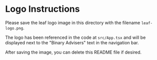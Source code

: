 # Logo Instructions

Please save the leaf logo image in this directory with the filename `leaf-logo.png`.

The logo has been referenced in the code at `src/App.tsx` and will be displayed next to the "Binary Advisers" text in the navigation bar.

After saving the image, you can delete this README file if desired.
